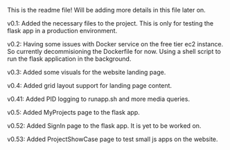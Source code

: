This is the readme file!
Will be adding more details in this file later on.

v0.1:
Added the necessary files to the project.
This is only for testing the flask app in a production environment.

v0.2:
Having some issues with Docker service on the free tier ec2 instance. So currently decommisioning the Dockerfile for now.
Using a shell script to run the flask application in the background.

v0.3:
Added some visuals for the website landing page.

v0.4:
Added grid layout support for landing page content.

v0.41:
Added PID logging to runapp.sh and more media queries.

v0.5:
Added MyProjects page to the flask app.

v0.52:
Added SignIn page to the flask app. It is yet to be worked on.

v0.53:
Added ProjectShowCase page to test small js apps on the website.